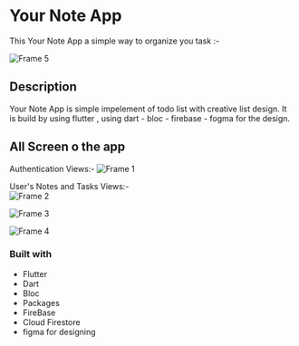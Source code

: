 # Your Note App

This Your Note App a simple way to organize you task :-

![Frame 5](https://github.com/EngMohamedAbdelmoneim/Your-Note-App/assets/158245855/93c4468d-ccbd-4066-b1c4-d3387f9f672f)

## Description

Your Note App is simple impelement of todo list with creative list design.
It is build by using flutter , using dart - bloc - firebase - fogma for the design.

## All Screen o the app

Authentication Views:-
![Frame 1](https://github.com/EngMohamedAbdelmoneim/Your-Note-App/assets/158245855/81d36b76-36a1-4aab-ad91-4faf7ca5c60a)

User's Notes and Tasks Views:-  
![Frame 2](https://github.com/EngMohamedAbdelmoneim/Your-Note-App/assets/158245855/9b95b004-b296-4691-9688-53751b9a3a81)

![Frame 3](https://github.com/EngMohamedAbdelmoneim/Your-Note-App/assets/158245855/8611f550-79fa-4cfd-936f-ba3f1d323b2e)

![Frame 4](https://github.com/EngMohamedAbdelmoneim/Your-Note-App/assets/158245855/7b7a989f-75a2-45b8-8976-101463b116f1)

### Built with

- Flutter
- Dart
- Bloc
- Packages
- FireBase
- Cloud Firestore
- figma for designing
